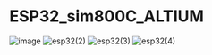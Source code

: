 # ESP32_sim800C_ALTIUM
![image](https://github.com/nhdthnh/ESP32_sim800C_ALTIUM/assets/114224704/b4af5094-8d84-4ccd-938e-a68c405ccb48)
![esp32(2)](https://github.com/nhdthnh/ESP32_sim800C_ALTIUM/assets/114224704/9902a3a0-db43-422e-b3df-7a25b3fe13dd)
![esp32(3)](https://github.com/nhdthnh/ESP32_sim800C_ALTIUM/assets/114224704/8ab29713-4549-45b4-9f55-2b2ac49bb1fc)
![esp32(4)](https://github.com/nhdthnh/ESP32_sim800C_ALTIUM/assets/114224704/6e9aa11d-4613-499b-abd7-5ed79828bbe0)
